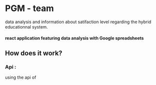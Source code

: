 # PGM - team
data analysis and information about satifaction level regarding the hybrid educationnal system.
#### react application featuring data analysis with Google spreadsheets


## How does it work?
### Api : 
using the api of 
